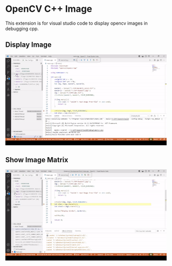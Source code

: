 # OpenCV C++ Image

This extension is for visual studio code to display opencv images in debugging cpp.

## Display Image

![extension gif](https://github.com/Mohamed5341/opencv-image/blob/main/assets/extension.gif?raw=true)

## Show Image Matrix

![extension matrix gif](https://github.com/Mohamed5341/opencv-image/blob/main/assets/extensionMatrix.gif?raw=true)
